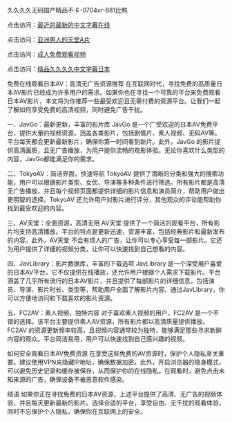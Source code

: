 
久久久久无码国产精品不卡-0704xr-881比鸭


点击访问：<a href="https://bered.pages.dev/">最近的最新的中文字幕在线</a>

点击访问：<a href="https://rtj-3zo.pages.dev/">亚洲男人的天堂A片</a>

点击访问：<a href="https://vassv.pages.dev/">成人免费观看视频</a>

点击访问：<a href="https://https://vassv.pages.dev/">精品久久久久中文字幕日本</a>


免费在线观看日本AV：高清无广告资源推荐
在互联网时代，寻找免费的高质量日本AV影片已经成为许多用户的需求。如果你也在寻找一个可靠的平台来免费观看日本AV影片，本文将为你推荐一些最受欢迎且无需付费的资源平台。让我们一起了解如何享受免费的高清视频，同时避免广告干扰。

一、JavGo：最新更新，丰富的影片库
JavGo 是一个广受欢迎的日本AV免费平台，提供大量的视频资源，涵盖各类影片，包括剧情片、素人视频、无码AV等。平台每天都会更新最新影片，确保你第一时间看到新片。此外，JavGo 的影片提供高清画质，且无广告播放，为用户提供流畅的观影体验。无论你喜欢什么类型的内容，JavGo都能满足你的需求。

二、TokyoAV：简洁界面，快速导航
TokyoAV 提供了清晰的分类和强大的搜索功能，用户可以根据影片类型、女优、导演等多种条件进行筛选。所有影片都是高清无广告播放，并且每个视频页面都提供详细的影片信息和演员简介，帮助用户做出更明智的选择。TokyoAV 还允许用户对影片进行评分，其他观众的评论能帮助你找到最受欢迎的内容。

三、AV天堂：全面资源，高清无阻
AV天堂 提供了一个简洁的观看平台，所有影片均支持高清播放。平台的特点是更新迅速，资源丰富，包括经典影片和最新发布的内容。此外，AV天堂 不会有烦人的广告，让你可以专心享受每一部影片。它还为用户提供了详细的视频分类，让你可以快速找到自己想看的内容。

四、JavLibrary：影片数据库，丰富的下载选项
JavLibrary 是一个深受用户喜爱的日本AV平台，它不仅提供在线播放，还允许用户根据个人需求下载影片。平台涵盖了几乎所有流行的日本AV影片，并且提供了每部影片的详细信息，包括演员、导演、影片时长、类型等，帮助用户全面了解影片内容。通过JavLibrary，你可以方便地访问和下载喜欢的影片资源。

五、FC2AV：素人视频，独特内容
对于喜欢素人视频的用户，FC2AV 是一个不错的选择。该平台主要提供素人AV资源，所有影片都以高清质量提供播放。FC2AV 的资源更新频率较高，且视频内容通常较为独特，能够满足那些寻求新鲜内容的观众。平台简洁易用，用户可以快速找到自己感兴趣的视频。

如何安全观看日本AV免费资源
在享受这些免费的AV资源时，保护个人隐私至关重要。建议使用VPN来隐藏IP地址，确保数据加密。此外，开启浏览器的隐身模式，可以避免历史记录和缓存被保存，从而保护你的在线隐私。在观看时，避免点击未知来源的广告，确保设备不被恶意软件感染。

结语
如果你正在寻找免费的日本AV资源，上述平台提供了高清、无广告的视频体验，并且每天更新最新的影片。选择合适的平台，享受自由、无干扰的观看体验，同时不忘保护个人隐私，确保你在互联网上的安全。









<span style="display:none;">[Canonical link](https://github.com/tn20250704/254115）</span>
